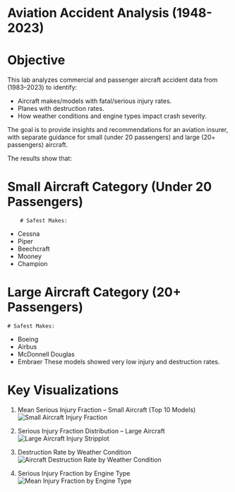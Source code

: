 # Aviation Accident Analysis (1948-2023)

# Objective

This lab analyzes commercial and passenger aircraft accident data from (1983–2023) to identify:
- Aircraft makes/models with fatal/serious injury rates.
- Planes with destruction rates.
- How weather conditions and engine types impact crash severity.

The goal is to provide insights and recommendations for an aviation insurer, with separate guidance for small (under 20 passengers) and large (20+ passengers) aircraft.

The results show that: 

# Small Aircraft Category (Under 20 Passengers)
        # Safest Makes:
- Cessna
- Piper
- Beechcraft
- Mooney
- Champion

# Large Aircraft Category (20+ Passengers)
    # Safest Makes:
- Boeing
- Airbus
- McDonnell Douglas
- Embraer
These models showed very low injury and destruction rates.


# Key Visualizations

1. Mean Serious Injury Fraction – Small Aircraft (Top 10 Models)
![Small Aircraft Injury Fraction](visuals/small_models_injury_barplot.png)

2. Serious Injury Fraction Distribution – Large Aircraft
![Large Aircraft Injury Stripplot](visuals/large_models_injury_stripplot.png)

3. Destruction Rate by Weather Condition
![Aircraft Destruction Rate by Weather Condition](visuals/weather_destruction_boxplot.png)

4. Serious Injury Fraction by Engine Type
![Mean Injury Fraction by Engine Type](visuals/engine_injury_barplot.png)
